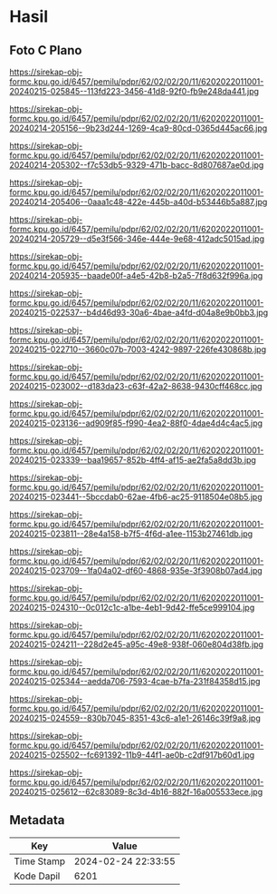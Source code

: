 # Hasil

## Foto C Plano

https://sirekap-obj-formc.kpu.go.id/6457/pemilu/pdpr/62/02/02/20/11/6202022011001-20240215-025845--113fd223-3456-41d8-92f0-fb9e248da441.jpg

https://sirekap-obj-formc.kpu.go.id/6457/pemilu/pdpr/62/02/02/20/11/6202022011001-20240214-205156--9b23d244-1269-4ca9-80cd-0365d445ac66.jpg

https://sirekap-obj-formc.kpu.go.id/6457/pemilu/pdpr/62/02/02/20/11/6202022011001-20240214-205302--f7c53db5-9329-471b-bacc-8d807687ae0d.jpg

https://sirekap-obj-formc.kpu.go.id/6457/pemilu/pdpr/62/02/02/20/11/6202022011001-20240214-205406--0aaa1c48-422e-445b-a40d-b53446b5a887.jpg

https://sirekap-obj-formc.kpu.go.id/6457/pemilu/pdpr/62/02/02/20/11/6202022011001-20240214-205729--d5e3f566-346e-444e-9e68-412adc5015ad.jpg

https://sirekap-obj-formc.kpu.go.id/6457/pemilu/pdpr/62/02/02/20/11/6202022011001-20240214-205935--baade00f-a4e5-42b8-b2a5-7f8d632f996a.jpg

https://sirekap-obj-formc.kpu.go.id/6457/pemilu/pdpr/62/02/02/20/11/6202022011001-20240215-022537--b4d46d93-30a6-4bae-a4fd-d04a8e9b0bb3.jpg

https://sirekap-obj-formc.kpu.go.id/6457/pemilu/pdpr/62/02/02/20/11/6202022011001-20240215-022710--3660c07b-7003-4242-9897-226fe430868b.jpg

https://sirekap-obj-formc.kpu.go.id/6457/pemilu/pdpr/62/02/02/20/11/6202022011001-20240215-023002--d183da23-c63f-42a2-8638-9430cff468cc.jpg

https://sirekap-obj-formc.kpu.go.id/6457/pemilu/pdpr/62/02/02/20/11/6202022011001-20240215-023136--ad909f85-f990-4ea2-88f0-4dae4d4c4ac5.jpg

https://sirekap-obj-formc.kpu.go.id/6457/pemilu/pdpr/62/02/02/20/11/6202022011001-20240215-023339--baa19657-852b-4ff4-af15-ae2fa5a8dd3b.jpg

https://sirekap-obj-formc.kpu.go.id/6457/pemilu/pdpr/62/02/02/20/11/6202022011001-20240215-023441--5bccdab0-62ae-4fb6-ac25-9118504e08b5.jpg

https://sirekap-obj-formc.kpu.go.id/6457/pemilu/pdpr/62/02/02/20/11/6202022011001-20240215-023811--28e4a158-b7f5-4f6d-a1ee-1153b27461db.jpg

https://sirekap-obj-formc.kpu.go.id/6457/pemilu/pdpr/62/02/02/20/11/6202022011001-20240215-023709--1fa04a02-df60-4868-935e-3f3908b07ad4.jpg

https://sirekap-obj-formc.kpu.go.id/6457/pemilu/pdpr/62/02/02/20/11/6202022011001-20240215-024310--0c012c1c-a1be-4eb1-9d42-ffe5ce999104.jpg

https://sirekap-obj-formc.kpu.go.id/6457/pemilu/pdpr/62/02/02/20/11/6202022011001-20240215-024211--228d2e45-a95c-49e8-938f-060e804d38fb.jpg

https://sirekap-obj-formc.kpu.go.id/6457/pemilu/pdpr/62/02/02/20/11/6202022011001-20240215-025344--aedda706-7593-4cae-b7fa-231f84358d15.jpg

https://sirekap-obj-formc.kpu.go.id/6457/pemilu/pdpr/62/02/02/20/11/6202022011001-20240215-024559--830b7045-8351-43c6-a1e1-26146c39f9a8.jpg

https://sirekap-obj-formc.kpu.go.id/6457/pemilu/pdpr/62/02/02/20/11/6202022011001-20240215-025502--fc691392-11b9-44f1-ae0b-c2df917b60d1.jpg

https://sirekap-obj-formc.kpu.go.id/6457/pemilu/pdpr/62/02/02/20/11/6202022011001-20240215-025612--62c83089-8c3d-4b16-882f-16a005533ece.jpg


## Metadata

| Key        | Value               |
| ---------- | ------------------- |
| Time Stamp | 2024-02-24 22:33:55 |
| Kode Dapil | 6201                |



